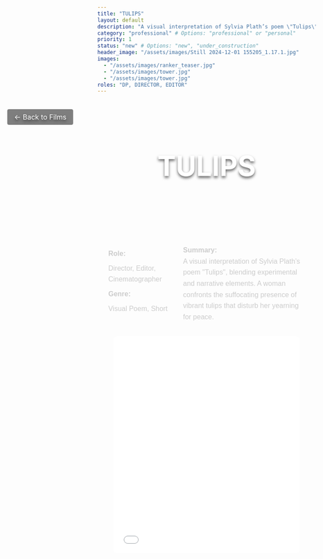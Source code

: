 ```yaml
---
title: "TULIPS"
layout: default
description: "A visual interpretation of Sylvia Plath’s poem \"Tulips\""
category: "professional" # Options: "professional" or "personal"
priority: 1
status: "new" # Options: "new", "under_construction"
header_image: "/assets/images/Still 2024-12-01 155205_1.17.1.jpg"
images:
  - "/assets/images/ranker_teaser.jpg"
  - "/assets/images/tower.jpg"
  - "/assets/images/tower.jpg"
roles: "DP, DIRECTOR, EDITOR"
---
```


<div class="banner">
  <div class="banner-content">
    <h1>TULIPS</h1>
    <a href="/film/" class="back-button">← Back to Films</a>
  </div>
</div>

<div class="film-detail-container">
  <!-- Role, Genre, and Summary -->
  <div class="film-info">
    <div class="film-role-genre">
      <p><strong>Role:</strong></p>
      <p>Director, Editor, Cinematographer</p>
      <p><strong>Genre:</strong></p>
      <p>Visual Poem, Short</p>
    </div>
    <div class="film-summary">
      <p><strong>Summary:</strong></p>
      <p>A visual interpretation of Sylvia Plath’s poem "Tulips", blending experimental and narrative elements. A woman confronts the suffocating presence of vibrant tulips that disturb her yearning for peace.</p>
    </div>
  </div>

  <!-- Embedded Video -->
  <div class="film-video">
    <iframe
      width="95%" 
      height="500" 
      src="[https://youtu.be/3EWcq8XknL0](https://youtu.be/3EWcq8XknL0)" 
      title="YouTube video player"
      frameborder="0"
      allow="accelerometer; autoplay; clipboard-write; encrypted-media; gyroscope; picture-in-picture" 
      allowfullscreen>
    </iframe>
  </div>
</div>

<style>
/* Banner Section */
.banner {
  background-image: url('assets/images/Still 2024-12-01 155205_1.17.1.jpg');
  background-size: cover;
  background-position: center;
  height: 300px; /* Adjust the height as needed */
  width: 100vw; /* Use viewport width to span the screen */
  margin-left: calc(-50vw + 50%); /* Negate container constraints */
  position: relative;
  display: flex;
  justify-content: center;
  align-items: center;
}

.banner-content {
  text-align: center;
  color: white;
  text-shadow: 0 4px 6px rgba(0, 0, 0, 0.6);
}

.banner h1 {
  font-size: 4rem;
  margin: 0;
}

.back-button {
  position: absolute;
  top: 20px;
  left: 20px;
  color: white;
  text-decoration: none;
  font-size: 1rem;
  background: rgba(0, 0, 0, 0.5);
  padding: 0.5rem 1rem;
  border-radius: 4px;
}

/* Film Info Section */
.film-detail-container {
  width: 90%;
  max-width: 1200px;
  margin: 2rem auto;
  font-family: 'Poppins', sans-serif;
  color: #ccc;
  line-height: 1.6;
}

.film-info {
  display: flex;
  flex-wrap: wrap;
  gap: 2rem;
  margin-bottom: 2rem;
}

.film-role-genre {
  flex: 1;
}

.film-role-genre p {
  margin: 0.5rem 0;
  font-size: 1rem;
}

.film-summary {
  flex: 2;
}

.film-summary p {
  margin: 0;
  font-size: 1rem;
}

/* Embedded Video Section */
.film-video {
  display: flex;
  justify-content: center;
  margin-top: 2rem;
}

.film-video iframe {
  border-radius: 8px; /* Optional: rounded corners */
  max-width: 1200px; /* Cap the maximum width */
}
</style>
